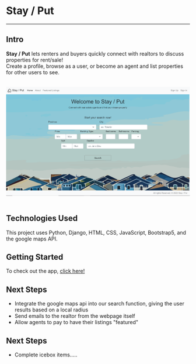 # Stay / Put
---
## Intro

**Stay / Put** lets renters and buyers quickly connect with realtors to discuss properties for rent/sale!
<br>
Create a profile, browse as a user, or become an agent and list properties for other users to see.
<br>
<br>
<div id='imgBox'>
    <img class='screenshot' src="./main_app/static/images/webpageClip1.png"/>
</div>
<br>

## Technologies Used
This project uses Python, Django, HTML, CSS, JavaScript, Bootstrap5, and the google maps API.

## Getting Started  
To check out the app, <a href="https://stay-put.herokuapp.com/" target="_blank">click here!</a>

## Next Steps
- Integrate the google maps api into our search function, giving the user results based on a local radius
- Send emails to the realtor from the webpage itself
- Allow agents to pay to have their listings "featured"

## Next Steps

- Complete icebox items.....

